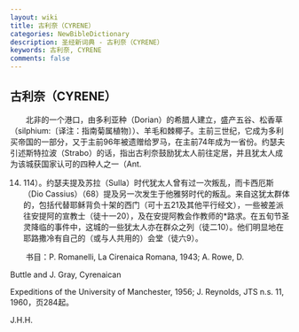 ```yaml
---
layout: wiki
title: 古利奈（CYRENE）
categories: NewBibleDictionary
description: 圣经新词典 - 古利奈（CYRENE）
keywords: 古利奈, CYRENE
comments: false
---
```


## 古利奈（CYRENE）

　　北非的一个港口，由多利亚种（Dorian）的希腊人建立，盛产五谷、松香草（silphium:〔译注：指南菊属植物〕）、羊毛和棘椰子。主前三世纪，它成为多利买帝国的一部分，又于主前96年被遗赠给罗马，在主前74年成为一省份。约瑟夫引述斯特拉波（Strabo）的话，指出古利奈鼓励犹太人前往定居，并且犹太人成为该城获国家认可的四种人之一（Ant.

14. 114）。约瑟夫提及苏拉（Sulla）时代犹太人曾有过一次叛乱，而卡西厄斯（Dio Cassius）（68）提及另一次发生于他雅努时代的叛乱。来自这犹太群体的，包括代替耶稣背负十架的西门（可十五21及其他平行经文），一些被差派往安提阿的宣教士（徒十一20），及在安提阿教会作教师的*路求。在五旬节圣灵降临的事件中，这城的一些犹太人亦在群众之列（徒二10）。他们明显地在耶路撒冷有自己的（或与人共用的）会堂（徒六9）。

　　书目：P. Romanelli, La Cirenaica Romana, 1943; A. Rowe, D.

Buttle and J. Gray, Cyrenaican

Expeditions of the University of Manchester, 1956; J. Reynolds, JTS n.s. 11, 1960，页284起。

J.H.H.







